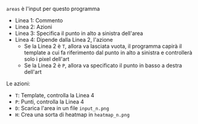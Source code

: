 `areas` è l'input per questo programma
- Linea 1: Commento
- Linea 2: Azioni 
- Linea 3: Specifica il punto in alto a sinistra dell'area
- Linea 4: Dipende dalla Linea 2, l'azione
  * Se la Linea 2 è `T`, allora va lasciata vuota, il programma capirà il template a cui fa riferimento dal punto in alto a sinistra e controllerà solo i pixel dell'art
  * Se la Linea 2 è `P`, allora va specificato il punto in basso a destra dell'art
  
Le azioni:
- `T`: Template, controlla la Linea 4
- `P`: Punti, controlla la Linea 4
- `D`: Scarica l'area in un file `input_n.png`
- `H`: Crea una sorta di heatmap in `heatmap_n.png`